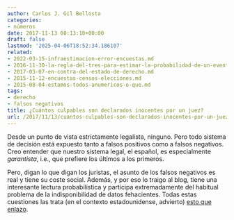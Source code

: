 ```yaml
---
author: Carlos J. Gil Bellosta
categories:
- números
date: 2017-11-13 08:13:10+00:00
draft: false
lastmod: '2025-04-06T18:52:34.186107'
related:
- 2022-03-15-infraestimacion-error-encuestas.md
- 2016-11-30-la-regla-del-tres-para-estimar-la-probabilidad-de-un-evento-todavia-no-observado.md
- 2017-03-07-en-contra-del-estado-de-derecho.md
- 2015-11-12-encuestas-censos-elecciones.md
- 2015-08-04-estamos-todos-anumericos-o-que.md
tags:
- derecho
- falsos negativos
title: ¿Cuántos culpables son declarados inocentes por un juez?
url: /2017/11/13/cuantos-culpables-son-declarados-inocentes-por-un-juez/
---
```


Desde un punto de vista estrictamente legalista, ninguno. Pero todo sistema de decisión está expuesto tanto a falsos positivos como a falsos negativos. Creo entender que nuestro sistema legal, el español, es especialmente _garantista_, i.e., que prefiere los últimos a los primeros.

Pero, digan lo que digan los juristas, el asunto de los falsos negativos es real y tiene su coste social. Además, y por eso lo traigo al blog, tiene una interesante lectura probabilística y participa extremadamente del habitual problema de la indisponibilidad de datos fehacientes. Todas estas cuestiones las trata (en el contexto estadounidense, advierto) [esto que enlazo](https://errorstatistics.com/2015/07/03/larry-laudan-when-the-not-guilty-falsely-pass-for-innocent-the-frequency-of-false-acquittals-guest-post/).